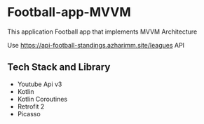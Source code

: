 # Football-app-MVVM
This application Football app that implements MVVM Architecture 

Use https://api-football-standings.azharimm.site/leagues API
<H2>Tech Stack and Library</H2>

- Youtube Api v3
- Kotlin
- Kotlin Coroutines
- Retrofit 2
- Picasso
